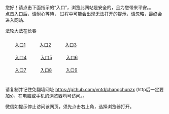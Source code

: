 您好！请点击下面指示的“入口”，浏览此网站是安全的，且为您带来平安。。 <br/>
点击入口后，请耐心等待， 过程中可能会出现无法打开的提示，请忽略，最终会进入网站. </br>

法轮大法在长春<br/>
<div style="padding:10px"><a style="margin:20px" target="_blank" href="https://d3fvh8wofz8flv.cloudfront.net/2Qpsp?ddlgd" id="ccLink1" rel="nofollow">入口1</a> <a target="_blank" style="margin:20px" href="https://d1n89qrgwson13.cloudfront.net/2Qpsp?zdigzsv" id="ccLink2" rel="nofollow">入口2</a> <a style="margin:20px" target="_blank" href="https://d14q6d55qhdcto.cloudfront.net/2Qpsp?vwwwiiua" id="ccLink3" rel="nofollow">入口3</a></div>

<div style="padding:10px" ><a style="margin:20px" target="_blank" href="https://d3fvh8wofz8flv.cloudfront.net/2Qpsp?ddlgd" id="ccLink4" rel="nofollow">入口4</a> <a style="margin:20px" href="https://d1n89qrgwson13.cloudfront.net/2Qpsp?zdigzsv" target="_blank" id="ccLink5" rel="nofollow">入口5</a> <a style="margin:20px" href="https://d14q6d55qhdcto.cloudfront.net/2Qpsp?vwwwiiua" target="_blank" id="ccLink6" rel="nofollow">入口6</a></div>

<div style="padding:10px"><a style="margin:20px" target="_blank" href="https://d3fvh8wofz8flv.cloudfront.net/2Qpsp?ddlgd" id="ccLink7" rel="nofollow">入口7</a> <a style="margin:20px" href="https://d1n89qrgwson13.cloudfront.net/2Qpsp?zdigzsv" target="_blank" id="ccLink8" rel="nofollow">入口8</a> <a style="margin:20px" target="_blank" href="https://d14q6d55qhdcto.cloudfront.net/2Qpsp?vwwwiiua" id="ccLink9" rel="nofollow">入口9</a></div>

<br/>



请复制并记住免翻墙网址 https://github.com/yntd/changchunzx (http后一定要加s)，在电脑或手机的浏览器均可访问。。<br/>

微信如提示停止访问该网页，须先点击右上角，选择浏览器打开。
